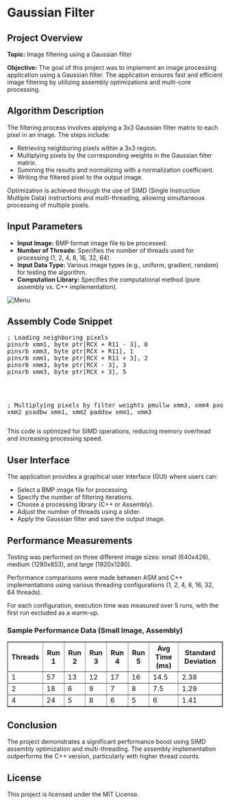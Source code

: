   <h1>Gaussian Filter</h1>
  <h2>Project Overview</h2>
  <p><strong>Topic:</strong> Image filtering using a Gaussian filter</p>
  <p><strong>Objective:</strong> The goal of this project was to implement an image processing application using a Gaussian filter. The application ensures fast and efficient image filtering by utilizing assembly optimizations and multi-core processing.</p>
  
  <h2>Algorithm Description</h2>
  <p>The filtering process involves applying a 3x3 Gaussian filter matrix to each pixel in an image. The steps include:</p>
  <ul>
      <li>Retrieving neighboring pixels within a 3x3 region.</li>
      <li>Multiplying pixels by the corresponding weights in the Gaussian filter matrix.</li>
      <li>Summing the results and normalizing with a normalization coefficient.</li>
      <li>Writing the filtered pixel to the output image.</li>
  </ul>
  <p>Optimization is achieved through the use of SIMD (Single Instruction Multiple Data) instructions and multi-threading, allowing simultaneous processing of multiple pixels.</p>
  
  <h2>Input Parameters</h2>
  <ul>
      <li><strong>Input Image:</strong> BMP format image file to be processed.</li>
      <li><strong>Number of Threads:</strong> Specifies the number of threads used for processing (1, 2, 4, 8, 16, 32, 64).</li>
      <li><strong>Input Data Type:</strong> Various image types (e.g., uniform, gradient, random) for testing the algorithm.</li>
      <li><strong>Computation Library:</strong> Specifies the computational method (pure assembly vs. C++ implementation).</li>
  </ul>
  <img src="https://github.com/user-attachments/assets/dee18795-0a35-40fb-9a74-77260c759735" alt="Menu">

  <h2>Assembly Code Snippet</h2>
  <pre>
; Loading neighboring pixels
pinsrb xmm1, byte ptr[RCX + R11 - 3], 0
pinsrb xmm3, byte ptr[RCX + R11], 1
pinsrb xmm1, byte ptr[RCX + R11 + 3], 2
pinsrb xmm3, byte ptr[RCX - 3], 3
pinsrb xmm3, byte ptr[RCX + 3], 5
<br>
      
; Multiplying pixels by filter weights
pmullw xmm3, xmm4 
pxor xmm2, xmm2 
psadbw xmm1, xmm2 
paddsw xmm1, xmm3 
  </pre>
  <p>This code is optimized for SIMD operations, reducing memory overhead and increasing processing speed.</p>
  
  <h2>User Interface</h2>
  <p>The application provides a graphical user interface (GUI) where users can:</p>
  <ul>
      <li>Select a BMP image file for processing.</li>
      <li>Specify the number of filtering iterations.</li>
      <li>Choose a processing library (C++ or Assembly).</li>
      <li>Adjust the number of threads using a slider.</li>
      <li>Apply the Gaussian filter and save the output image.</li>
  </ul>
  
  <h2>Performance Measurements</h2>
  <p>Testing was performed on three different image sizes: small (640x426), medium (1280x853), and large (1920x1280).</p>
  <p>Performance comparisons were made between ASM and C++ implementations using various threading configurations (1, 2, 4, 8, 16, 32, 64 threads).</p>
  <p>For each configuration, execution time was measured over 5 runs, with the first run excluded as a warm-up.</p>
  
  <h3>Sample Performance Data (Small Image, Assembly)</h3>
  <table border="1">
      <tr>
          <th>Threads</th>
          <th>Run 1</th>
          <th>Run 2</th>
          <th>Run 3</th>
          <th>Run 4</th>
          <th>Run 5</th>
          <th>Avg Time (ms)</th>
          <th>Standard Deviation</th>
      </tr>
      <tr>
          <td>1</td><td>57</td><td>13</td><td>12</td><td>17</td><td>16</td><td>14.5</td><td>2.38</td>
      </tr>
      <tr>
          <td>2</td><td>18</td><td>6</td><td>9</td><td>7</td><td>8</td><td>7.5</td><td>1.29</td>
      </tr>
      <tr>
          <td>4</td><td>24</td><td>5</td><td>8</td><td>6</td><td>5</td><td>6</td><td>1.41</td>
      </tr>
  </table>
  
  <h2>Conclusion</h2>
  <p>The project demonstrates a significant performance boost using SIMD assembly optimization and multi-threading. The assembly implementation outperforms the C++ version, particularly with higher thread counts.</p>
  
  <h2>License</h2>
  <p>This project is licensed under the MIT License.</p>

